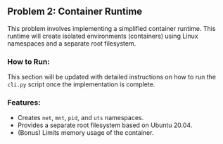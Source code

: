 ## Problem 2: Container Runtime

This problem involves implementing a simplified container runtime. This runtime will create isolated environments (containers) using Linux namespaces and a separate root filesystem.

### How to Run:

This section will be updated with detailed instructions on how to run the `cli.py` script once the implementation is complete.

### Features:

* Creates `net`, `mnt`, `pid`, and `uts` namespaces.
* Provides a separate root filesystem based on Ubuntu 20.04.
* (Bonus) Limits memory usage of the container.